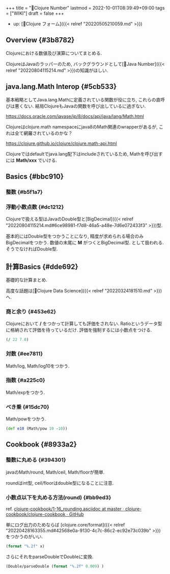 +++
title = "📝Clojure Number"
lastmod = 2022-10-01T08:39:49+09:00
tags = ["WIKI"]
draft = false
+++

-   up: [📝Clojure フォーム]({{< relref "20220505210059.md" >}})


## Overview {#3b8782}

Clojureにおける数値及び演算についてまとめる.

ClojureはJavaのラッパーのため, バックグラウンドとして[📝Java Number]({{< relref "20220804115214.md" >}})の知識がほしい.


## java.lang.Math Interop {#5cb533}

基本戦略としてJava.lang.Mathに定義されている関数が役に立ち, これらの直呼びは悪くない. 結局ClojureもJavaの関数を呼び出しているに過ぎない.

<https://docs.oracle.com/javase/jp/8/docs/api/java/lang/Math.html>

Clojureはclojure.math namespaceにjava8のMath関連のwrapperがあるが, これは全て網羅されているのかな？

<https://clojure.github.io/clojure/clojure.math-api.html>

Clojureではdefaultでjava.lang配下はincludeされているため, Mathを呼び出すには **Math/xxx** でいける.


## Basics {#bbc910}


### 整数 {#b5f1a7}


### 浮動小数点数 {#dc1212}

Clojureで扱える型はJavaのDouble型と[BigDecimal]({{< relref "20220804115214.md#6ce98981-f7d8-46a5-a48e-7d6e072433f3" >}})型.

基本的にはDouble型をつかうことになり, 精度が求められる場合のみBigDecimalをつかう. 数値の末尾に **M** がつくとBigDecimal型. として扱われる. そうでなければDouble型.


## 計算Basics {#dde692}

基礎的な計算まとめ.

高度な話題は[📝Clojure Data Science]({{< relref "20220324181510.md" >}})へ.


### 商と余り {#453e62}

Clojureにおいて **/** をつかって計算しても評価をされない. Ratioというデータ型に格納されて評価を待っているだけ. 評価を強制するには小数点をつける.

```clojure
(/ 22 7.0)
```


### 対数 {#ee7811}

Math/log, Math/log10をつかう.


### 指数 {#a225c0}

Math/expをつかう.


### べき乗 {#15dc70}

Math/powをつかう.

```clojure
(def e10 (Math/pow 10 -10))
```


## Cookbook {#8933a2}


### 整数に丸める {#394301}

javaのMath/round, Math/ceil, Math/floorが簡単.

roundはint型, ceil/floorはdouble型になることに注意.


### 小数点以下を丸める方法(round) {#bb9ed3}

ref. [clojure-cookbook/1-16_rounding.asciidoc at master · clojure-cookbook/clojure-cookbook · GitHub](https://github.com/clojure-cookbook/clojure-cookbook/blob/master/01_primitive-data/1-16_rounding.asciidoc)

単にログ出力のためならば [clojure.core/format]({{< relref "20220428163355.md#42568e0a-9130-4c7c-86c2-ec92e73c039b" >}}) をつかうのがいい.

```clojure
(format "%.2f" x)
```

さらにそれをparseDoubleでDoubleに変換.

```clojure
(Double/parseDouble (format "%.2f" 0.009) )
```
